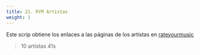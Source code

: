 ```yaml
---
title: 21. RYM Artistas
weight: 1
---
```


Este scrip obtiene los enlaces a las páginas de los artistas en [rateyourmusic](https://rateyourmusic.com)

> 10 artistas 41s